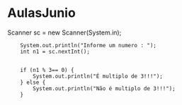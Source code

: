 # AulasJunio
Scanner sc = new Scanner(System.in);
		
		System.out.println("Informe um numero : ");
		int n1 = sc.nextInt();
		
		
		if (n1 % 3== 0) {
			System.out.println("É multiplo de 3!!!");
		} else {
			System.out.println("Não é multiplo de 3!!!");
		}
		
